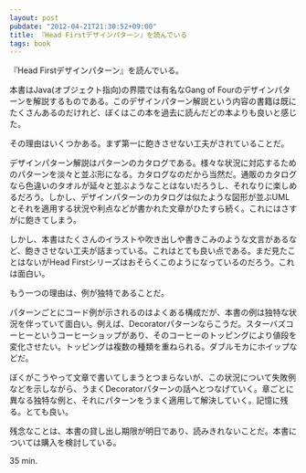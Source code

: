 ```yaml
---
layout: post
pubdate: "2012-04-21T21:30:52+09:00"
title: 『Head Firstデザインパターン』を読んでいる
tags: book
---
```

『Head Firstデザインパターン』を読んでいる。

本書はJava(オブジェクト指向)の界隈では有名なGang of Fourのデザインパターンを解説するものである。このデザインパターン解説という内容の書籍は既にたくさんあるのだけれど、ぼくはこの本を過去に読んだどの本よりも良いと感じた。

その理由はいくつかある。まず第一に飽きさせない工夫がされていることだ。

デザインパターン解説はパターンのカタログである。様々な状況に対応するためのパターンを淡々と並ぶ形になる。カタログなのだから当然だ。通販のカタログなら色違いのタオルが延々と並ぶようなことはないだろうし、それなりに楽しめるだろう。しかし、デザインパターンのカタログは似たような図形が並ぶUMLとそれを適用する状況や利点などが書かれた文章がひたすら続く。これにはさすがに飽きてしまう。

しかし、本書はたくさんのイラストや吹き出しや書きこみのような文言があるなど、飽きさせない工夫が詰まっている。これはとても良い点である。まだ見たことはないがHead Firstシリーズはおそらくこのようになっているのだろう。これは面白い。

もう一つの理由は、例が独特であることだ。

パターンごとにコード例が示されるのはよくある構成だが、本書の例は独特な状況を伴っていて面白い。例えば、Decoratorパターンならこうだ。スターバズコーヒーというコーヒーショップがあり、そのコーヒーのトッピングにより値段を変化させたい。トッピングは複数の種類を重ねられる。ダブルモカにホイップなどだ。

ぼくがこうやって文章で書いてしまうとつまらないが、この状況について失敗例などを示しながら、うまくDecoratorパターンの話へとつなげていく。章ごとに異なる独特な例と、それにパターンをうまく適用して解決していく。記憶に残る。とても良い。

残念なことは、本書の貸し出し期限が明日であり、読みきれないことだ。本書については購入を検討している。

35 min.
